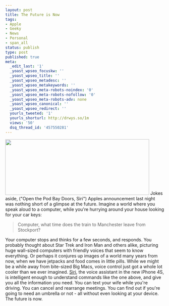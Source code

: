 ```yaml
---
layout: post
title: The Future is Now
tags:
- Apple
- Geeky
- News
- Personal
- span_all
status: publish
type: post
published: true
meta:
  _edit_last: '1'
  _yoast_wpseo_focuskw: ''
  _yoast_wpseo_title: ''
  _yoast_wpseo_metadesc: ''
  _yoast_wpseo_metakeywords: ''
  _yoast_wpseo_meta-robots-noindex: '0'
  _yoast_wpseo_meta-robots-nofollow: '0'
  _yoast_wpseo_meta-robots-adv: none
  _yoast_wpseo_canonical: ''
  _yoast_wpseo_redirect: ''
  yourls_tweeted: '1'
  yourls_shorturl: http://drwys.so/1m
  views: '50'
  dsq_thread_id: '457550281'
---
```

<img class="aligncenter size-full wp-image-859" title="siri" src="http://daneden.me/wp-content/uploads/2011/10/siri.png" alt="" width="456" height="176" /> Jokes aside, ("Open the Pod Bay Doors, Siri") Apples announcement last night was nothing short of a glimpse at the future. Imagine a world where you speak aloud to a computer, while you're hurrying around your house looking for your car keys:
<blockquote>Computer, what time does the train to Manchester leave from Stockport?</blockquote>
Your computer stops and thinks for a few seconds, and responds. You probably thought about Star Trek and Iron Man and others alike, picturing huge wall-sized computers with friendly voices that seem to know everything. Or perhaps it conjures up images of a world many years from now, when we have jetpacks and food comes in little pills. While we might be a while away from bite-sized Big Macs, voice control just got a whole lot cooler than we ever imagined. <a href="http://www.apple.com/iphone/features/siri.html">Siri</a>, the voice assistant in the new iPhone 4S, is intelligent enough to understand commands like the one above, and give you all the information you need. You can text your wife while you're driving. You can cancel and rearrange meetings. You can find out if you're going to need an umbrella or not - all without even looking at your device. The future is now.
